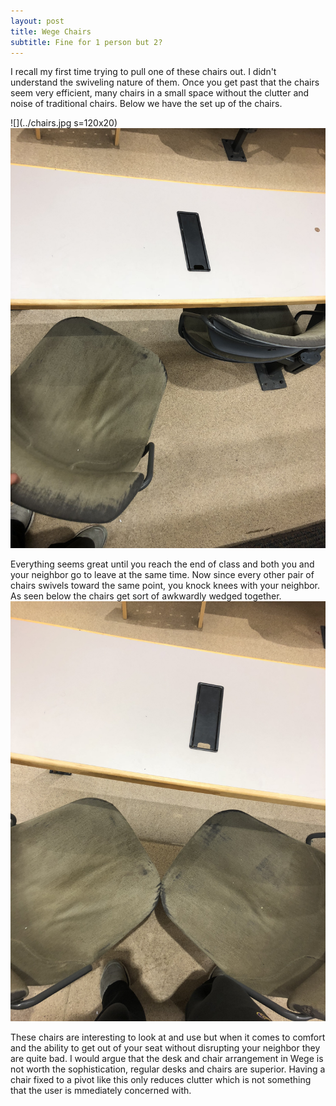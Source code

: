 ```yaml
---
layout: post
title: Wege Chairs
subtitle: Fine for 1 person but 2?
---
```


I recall my first time trying to pull one of these chairs out. I didn't understand the swiveling nature of them. Once you get past that the chairs seem very efficient, many chairs in a small space without the clutter and noise of traditional chairs. Below we have the set up of the chairs.

![](../chairs.jpg s=120x20)
![](../chairout.jpg)

Everything seems great until you reach the end of class and both you and your neighbor go to leave at the same time. Now since every other pair of chairs swivels toward the same point, you knock knees with your neighbor. As seen below the chairs get sort of awkwardly wedged together. 
![](../twochairs.jpg)

These chairs are interesting to look at and use but when it comes to comfort and the ability to get out of your seat without disrupting your neighbor they are quite bad. I would argue that the desk and chair arrangement in Wege is not worth the sophistication, regular desks and chairs are superior. Having a chair fixed to a pivot like this only reduces clutter which is not something that the user is mmediately concerned with. 
